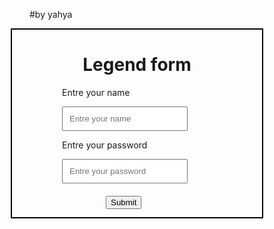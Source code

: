 #by yahya
<html>
    <head>
        <style>
      .outer {
        margin: auto;
        height: 300px;
        width: 400px;
        border: 2px solid black;
        position: relative;
      }
      p {
        margin-left: 80px;
      }
      .in {
        margin-left: 80px;
        padding: 10px;
      }
      #bt {
        margin-top: 20px;
        position: absolute;
        left: 150px;
      }
      #bt:hover {
        background: green;
        font-size: 13px;
        cursor: pointer;
        color: white;
      }
    </style>
        <script>
      function fa() {
        if (a.value == "" || b.value == "") {
          f();
          document.getElementById("a").style.border = "3px solid red";
          document.getElementById("b").style.border = "3px solid red";
          bt.value = " u cant, bro ";
        } else {
          document.getElementById("a").style.border = "3px solid green";
          document.getElementById("b").style.border = "3px solid green";
          bt.value = "hanta ktbtihom";
          bt.style.left = "120px";
        }
      }
      flag = 1;
      function f() {
        if (flag == 1) {
          bt.style.left = "210px";
          flag = 2;
        } else if (flag == 2) {
          bt.style.left = "80px";
          flag = 1;
        }
      }
    </script>
    </head>
    <body>
        <div class="outer">
            <h1 style="text-align: center">Legend form</h1>
            <p>Entre your name</p>
            <input class="in" type="text" placeholder="Entre your name"
                id="a" />
            <p>Entre your password</p>
            <input
                class="in"
                type="password"
                placeholder="Entre your password"
                id="b" />
            <br />
            <input
                type="submit"
                onmouseenter="fa()"
                onclick="alert('one piece 3mk')"
                id="bt" />
        </div>
    </body>
</html>
